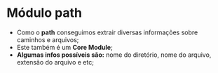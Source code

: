# Módulo path

- Como o **path** conseguimos extrair diversas informações sobre caminhos e arquivos;
- Este também é um **Core Module**;
- **Algumas infos possíveis são:** nome do diretório, nome do arquivo, extensão do arquivo e etc;
